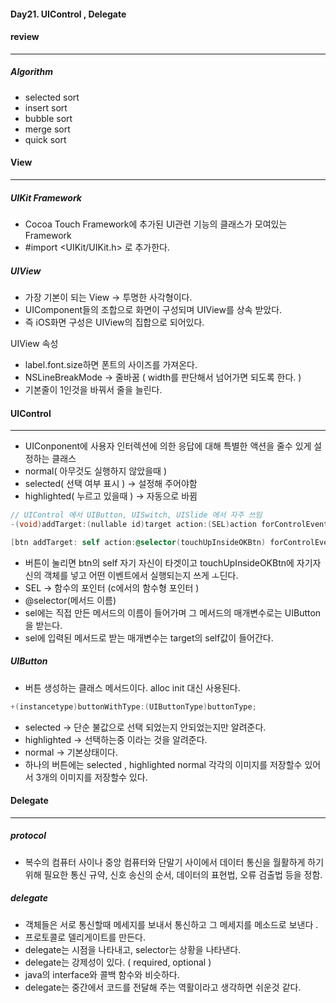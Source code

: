 #### Day21. UIControl , Delegate 

#### review
***
##### Algorithm

 - selected sort
 - insert sort
 - bubble sort
 - merge sort
 - quick sort

#### View
***
##### UIKit Framework
 - Cocoa Touch Framework에 추가된  UI관련 기능의 클래스가 모여있는 Framework
 - #import <UIKit/UIKit.h> 로 추가한다. 

##### UIView

 - 가장 기본이 되는 View -> 투명한 사각형이다.
 - UIComponent들의 조합으로 화면이 구성되며 UIView를 상속 받았다.
 - 즉  iOS화면 구성은 UIView의 집합으로 되어있다.

UIView 속성
 - label.font.size하면  폰트의 사이즈를 가져온다.
 - NSLineBreakMode -> 줄바꿈 ( width를 판단해서 넘어가면 되도록 한다. )
 - 기본줄이 1인것을 바꿔서 줄을 늘린다.

#### UIControl
***
 - UIConponent에 사용자 인터렉션에 의한 응답에 대해 특별한 액션을 줄수 있게 설정하는 클래스
 - normal( 아무것도 실행하지 않았을때 )
 - selected( 선택 여부 표시 ) -> 설정해 주어야함
 - highlighted( 누르고 있을때 ) -> 자동으로 바뀜

``` objective-c
// UIControl 에서 UIButton, UISwitch, UISlide 에서 자주 쓰임
-(void)addTarget:(nullable id)target action:(SEL)action forControlEvents:(UIControlEvents)controlEvents;

[btn addTarget: self action:@selector(touchUpInsideOKBtn) forControlEvents:  UIControlEventTouchUpInside]
```
 - 버튼이 눌리면 btn의 self 자기 자신이 타겟이고 touchUpInsideOKBtn에 자기자신의 객체를 넣고 어떤 이벤트에서 실행되는지 쓰게 ㅗ딘다. 
 - SEL -> 함수의 포인터 (c에서의 함수형 포인터 )
 - @selector(메서드 이름)
 - sel에는 직접 만든 메서드의 이름이 들어가며 그 메서드의 매개변수로는 UIButton을 받는다.
 - sel에 입력된 메서드로 받는 매개변수는 target의 self값이 들어간다.

##### UIButton

 - 버튼 생성하는 클래스 메서드이다.  alloc init 대신 사용된다.
```objective-c
+(instancetype)buttonWithType:(UIButtonType)buttonType;
```
 - selected -> 단순 불값으로 선택 되었는지 안되었는지만 알려준다.
 - highlighted -> 선택하는중 이라는 것을 알려준다.
 - normal -> 기본상태이다.
 - 하나의 버튼에는 selected , highlighted normal 각각의 이미지를 저장할수 있어서 3개의 이미지를 저장할수 있다.

#### Delegate
***
##### protocol

 - 복수의 컴퓨터 사이나 중앙 컴퓨터와 단말기 사이에서 데이터 통신을 월활하게 하기 위해 필요한 통신 규약, 신호 송신의 순서, 데이터의 표현법, 오류 검출법 등을 정함.

##### delegate
 - 객체들은 서로 통신할때 메세지를 보내서 통신하고 그 메세지를 메소드로 보낸다 .
 - 프로토콜로 델리게이트를 만든다.
 - delegate는 시점을 나타내고, selector는 상황을 나타낸다.
 - delegate는 강제성이 있다. ( required, optional )
 - java의 interface와 콜백 함수와 비슷하다.
 - delegate는 중간에서 코드를 전달해 주는 역활이라고 생각하면 쉬운것 같다.
 
 

